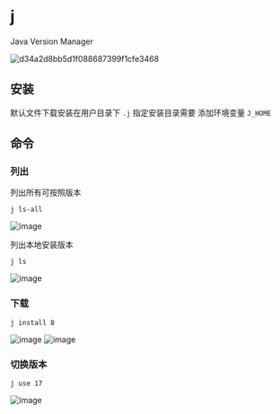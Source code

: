 # j
Java Version  Manager

![d34a2d8bb5d1f088687399f1cfe3468](https://user-images.githubusercontent.com/56473277/228175418-e709a300-8448-4b01-a11b-cbdfa2bb83a7.png)


## 安装
  默认文件下载安装在用户目录下 ```.j```
  指定安装目录需要 添加环境变量 ```J_HOME```
## 命令

### 列出

列出所有可按照版本
```
j ls-all
```
![image](https://user-images.githubusercontent.com/56473277/228176289-d5037369-8c39-4596-8274-b62c51f1c44f.png)

列出本地安装版本
```
j ls
```
![image](https://user-images.githubusercontent.com/56473277/228177030-defae4d2-77ba-4ded-9598-953330ac6cd8.png)

### 下载
```
j install 8
```
![image](https://user-images.githubusercontent.com/56473277/228178315-9491c998-c839-441f-8d5e-78578273f57c.png)
![image](https://user-images.githubusercontent.com/56473277/228178398-59382b04-ae1d-443a-9e20-ba41ab65ae7c.png)

### 切换版本
```
j use 17
```
![image](https://user-images.githubusercontent.com/56473277/228178562-509f752f-134e-4b44-b220-26ed7fc9b33c.png)




